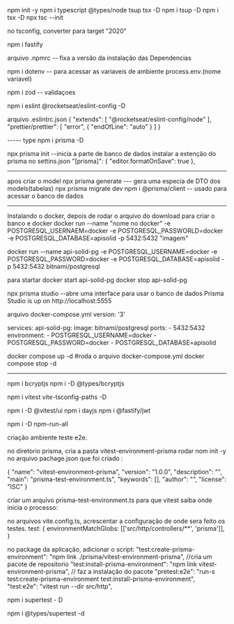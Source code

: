 npm init -y
npm i typescript @types/node tsup tsx -D
npm i tsup -D
npm i tsx -D
npx tsc --init

no tsconfig, converter para target "2020"

npm i fastify

arquivo .npmrc -- fixa a versão da instalação das Dependencias

npm i dotenv -- para acessar as variaveis de ambiente process.env.(nome variavel)

npm i zod -- validaçoes

npm i eslint @rocketseat/eslint-config -D

arquivo .eslintrc.json
{
  "extends": [
    "@rocketseat/eslint-config/node"
  ],
  "prettier/prettier": [
    "error",
    {
      "endOfLine": "auto"
    }
  ]
}


----- type 
npm i prisma -D

npx prisma init --inicia a parte de banco de dados
instalar a extenção do prisma
no settins.json
  "[prisma]": {
    "editor.formatOnSave": true
  },


------------------------
apos criar o model
npx prisma generate --- gera uma especia de DTO dos models(tabelas)
npx prisma migrate dev
npm i @prisma/client -- usado para acessar o banco de dados


-------------------------------------------
Instalando o docker, depois de rodar o arquivo do download
para criar o banco e docker
docker run --name "nome no docker" -e POSTGRESQL_USERNAEM=docker -e POSTGRESQL_PASSWORLD=docker -e POSTGRESQL_DATABASE=apisolid  -p 5432:5432 "imagem"

docker run --name api-solid-pg -e POSTGRESQL_USERNAME=docker -e POSTGRESQL_PASSWORD=docker -e POSTGRESQL_DATABASE=apisolid  -p 5432:5432 bitnami/postgresql

para startar
docker start api-solid-pg
docker stop api-solid-pg

npx prisma studio --abre uma interface para usar o banco de dados Prisma Studio is up on http://localhost:5555


arquivo docker-compose.yml
version: '3'

services:
  api-solid-pg:
    image: bitnami/postgresql
    ports:
      - 5432:5432
    environment:
      - POSTGRESQL_USERNAME=docker
      - POSTGRESQL_PASSWORD=docker
      - POSTGRESQL_DATABASE=apisolid

docker compose up -d #roda o arquivo docker-compose.yml
docker compose stop -d



----------------------------------------

npm i bcryptjs
npm i -D @types/bcryptjs

npm i vitest vite-tsconfig-paths -D

npm i -D @vitest/ui
npm i dayjs
npm i @fastify/jwt

npm i -D npm-run-all

criação ambiente teste e2e.

no diretorio prisma, cria a pasta vitest-environment-prisma
rodar nom init -y
no arquivo pachage.json que foi criado :

{
  "name": "vitest-environment-prisma",
  "version": "1.0.0",
  "description": "",
  "main": "prisma-test-environment.ts",
  "keywords": [],
  "author": "",
  "license": "ISC"
}

criar um arquivo prisma-test-environment.ts  para que vitest saiba onde inicia o processo:

no arquivos vite.config.ts, acrescentar a configuração de onde sera feito os testes.
  test: { environmentMatchGlobs: [['src/http/controllers/**', 'prisma']], }

no package da aplicação, adicionar o script:
    "test:create-prisma-environment": "npm link ./prisma/vitest-environment-prisma",  //cria um pacote de repositorio
    "test:install-prisma-environment": "npm link vitest-environment-prisma", // faz a instalação do pacote
    "pretest:e2e": "run-s test:create-prisma-environment test:install-prisma-environment",
    "test:e2e": "vitest run --dir src/http",

npm i supertest - D

npm i @types/supertest -d


